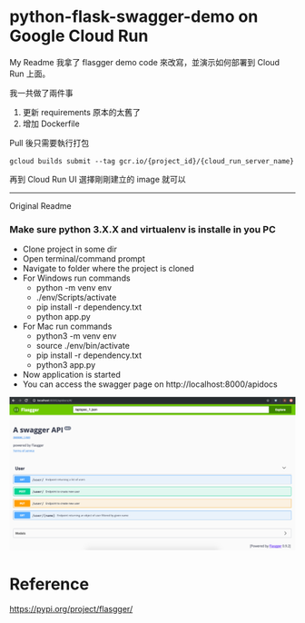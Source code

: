 # python-flask-swagger-demo on Google Cloud Run
My Readme
我拿了 flasgger demo code 來改寫，並演示如何部署到 Cloud Run 上面。

我一共做了兩件事
1. 更新 requirements 原本的太舊了
2. 增加 Dockerfile

Pull 後只需要執行打包
```
gcloud builds submit --tag gcr.io/{project_id}/{cloud_run_server_name}
```

再到 Cloud Run UI 選擇剛剛建立的 image 就可以


---
Original Readme

### Make sure python 3.X.X and virtualenv is installe in you PC

* Clone project in some dir
* Open terminal/command prompt
* Navigate to folder where the project is cloned
* For Windows run commands
  * python -m venv env
  * ./env/Scripts/activate
  * pip install -r dependency.txt
  * python app.py
* For Mac run commands
  * python3 -m venv env
  * source ./env/bin/activate
  * pip install -r dependency.txt
  * python3 app.py
* Now application is started 
* You can access the swagger page on http://localhost:8000/apidocs 

![Swagger UI](https://github.com/ashishkrgupta/python-flask-swagger-demo/blob/master/Screenshot%202019-07-11%20at%2011.32.00%20PM.png)


# Reference  
   https://pypi.org/project/flasgger/
